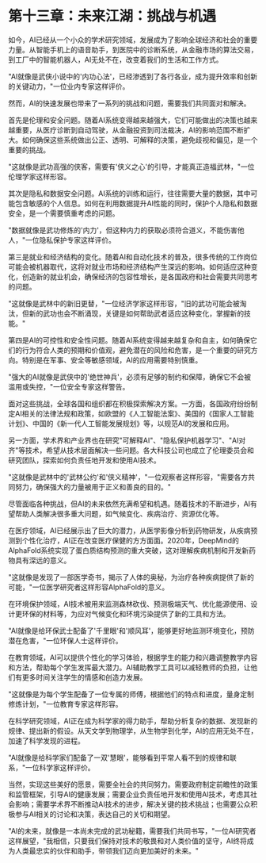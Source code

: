 # 第十三章：未来江湖：挑战与机遇

如今，AI已经从一个小众的学术研究领域，发展成为了影响全球经济和社会的重要力量。从智能手机上的语音助手，到医院中的诊断系统，从金融市场的算法交易，到工厂中的智能机器人，AI无处不在，改变着我们的生活和工作方式。

"AI就像是武侠小说中的'内功心法'，已经渗透到了各行各业，成为提升效率和创新的关键动力，"一位业内专家这样评价。

然而，AI的快速发展也带来了一系列的挑战和问题，需要我们共同面对和解决。

首先是伦理和安全问题。随着AI系统变得越来越强大，它们可能做出的决策也越来越重要，从医疗诊断到自动驾驶，从金融投资到司法裁决，AI的影响范围不断扩大。如何确保这些系统做出公正、透明、可解释的决策，避免歧视和偏见，是一个重要的挑战。

"这就像是武功高强的侠客，需要有'侠义之心'的引导，才能真正造福武林，"一位伦理学家这样形容。

其次是隐私和数据安全问题。AI系统的训练和运行，往往需要大量的数据，其中可能包含敏感的个人信息。如何在利用数据提升AI性能的同时，保护个人隐私和数据安全，是一个需要慎重考虑的问题。

"数据就像是武功修炼的'内力'，但这种内力的获取必须符合道义，不能伤害他人，"一位隐私保护专家这样评价。

第三是就业和经济结构的变化。随着AI和自动化技术的普及，很多传统的工作岗位可能会被机器取代，这将对就业市场和经济结构产生深远的影响。如何适应这种变化，创造新的就业机会，确保经济的包容性增长，是各国政府和社会需要共同思考的问题。

"这就像是武林中的新旧更替，"一位经济学家这样形容，"旧的武功可能会被淘汰，但新的武功也会不断涌现，关键是如何帮助武者适应这种变化，掌握新的技能。"

第四是AI的可控性和安全性问题。随着AI系统变得越来越复杂和自主，如何确保它们的行为符合人类的预期和价值观，避免潜在的风险和危害，是一个重要的研究方向。特别是在军事、安全等敏感领域，AI的应用需要特别慎重。

"强大的AI就像是武侠中的'绝世神兵'，必须有足够的制约和保障，确保它不会被滥用或失控，"一位安全专家这样警告。

面对这些挑战，全球各国和组织都在积极探索解决方案。一方面，各国政府纷纷制定AI相关的法律法规和政策，如欧盟的《人工智能法案》、美国的《国家人工智能计划》、中国的《新一代人工智能发展规划》等，以规范AI的发展和应用。

另一方面，学术界和产业界也在研究"可解释AI"、"隐私保护机器学习"、"AI对齐"等技术，希望从技术层面解决一些问题。各大科技公司也成立了伦理委员会和研究团队，探索如何负责任地开发和使用AI技术。

"这就像是武林中的'武林公约'和'侠义精神'，"一位观察者这样形容，"需要各方共同努力，确保强大的力量被用于正义和善良的目的。"

尽管面临各种挑战，但AI的未来依然充满希望和机遇。随着技术的不断进步，AI有望帮助人类解决很多重大问题，如气候变化、疾病治疗、资源优化等。

在医疗领域，AI已经展示出了巨大的潜力，从医学影像分析到药物研发，从疾病预测到个性化治疗，AI正在改变医疗保健的方方面面。2020年，DeepMind的AlphaFold系统实现了蛋白质结构预测的重大突破，这对理解疾病机制和开发新药物具有深远的意义。

"这就像是发现了一部医学奇书，揭示了人体的奥秘，为治疗各种疾病提供了新的可能，"一位医学研究者这样形容AlphaFold的意义。

在环境保护领域，AI技术被用来监测森林砍伐、预测极端天气、优化能源使用、设计更环保的材料等，为应对气候变化和环境污染提供了新的工具和方法。

"AI就像是给环保武士配备了'千里眼'和'顺风耳'，能够更好地监测环境变化，预防潜在危害，"一位环保人士这样评价。

在教育领域，AI可以提供个性化的学习体验，根据学生的能力和兴趣调整教学内容和方法，帮助每个学生发挥最大潜力。AI辅助教学工具可以减轻教师的负担，让他们有更多时间关注学生的情感和创造力发展。

"这就像是为每个学生配备了一位专属的师傅，根据他们的特点和进度，量身定制修炼计划，"一位教育专家这样形容。

在科学研究领域，AI正在成为科学家的得力助手，帮助分析复杂的数据、发现新的规律、提出新的假设。从天文学到物理学，从生物学到化学，AI的应用无处不在，加速了科学发现的进程。

"AI就像是给科学家们配备了一双'慧眼'，能够看到平常人看不到的规律和联系，"一位科学家这样评价。

当然，实现这些美好的愿景，需要全社会的共同努力。需要政府制定前瞻性的政策和监管框架，引导AI的健康发展；需要企业负责任地开发和使用AI技术，考虑其社会影响；需要学术界不断推动AI技术的进步，解决关键的技术挑战；也需要公众积极参与AI相关的讨论和决策，表达自己的关切和期望。

"AI的未来，就像是一本尚未完成的武功秘籍，需要我们共同书写，"一位AI研究者这样展望，"我相信，只要我们保持对技术的敬畏和对人类价值的坚守，AI终将成为人类最忠实的伙伴和助手，带领我们迈向更加美好的未来。"

